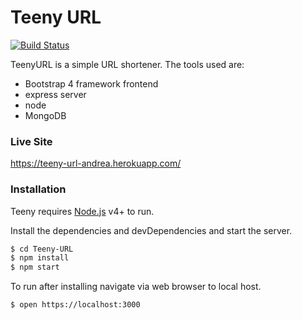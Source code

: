 # Teeny URL

[![Build Status](https://travis-ci.org/joemccann/dillinger.svg?branch=master)](https://travis-ci.org/joemccann/dillinger)

TeenyURL is a simple URL shortener. The tools used are: 
  - Bootstrap 4 framework frontend
  - express server
  - node
  - MongoDB
  
### Live Site
https://teeny-url-andrea.herokuapp.com/

### Installation

Teeny requires [Node.js](https://nodejs.org/) v4+ to run.

Install the dependencies and devDependencies and start the server.

```sh
$ cd Teeny-URL
$ npm install
$ npm start
```

To run after installing navigate via web browser to local host.

```sh
$ open https://localhost:3000
```



